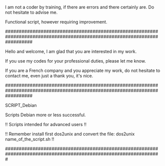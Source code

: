 I am not a coder by training, if there are errors and there certainly are. Do not hesitate to advise me.

Functional script, however requiring improvement.

##########################################################################################################################

Hello and welcome, I am glad that you are interested in my work.

If you use my codes for your professional duties, please let me know.

If you are a French company and you appreciate my work, do not hesitate to contact me, even just a thank you, it's nice.

##########################################################################################################################

SCRIPT_Debian

Scripts Debian more or less successful.

!! Scripts intended for advanced users !!

!! Remember install first dos2unix and convert the file: dos2unix name_of_the_script.sh !!

#################################################################################################################
